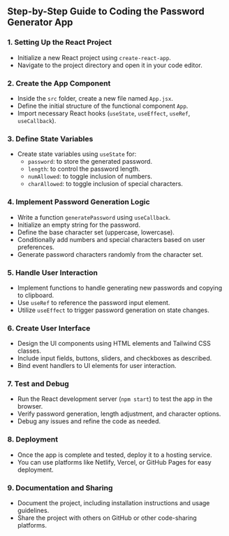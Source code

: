 ## Step-by-Step Guide to Coding the Password Generator App

### 1. Setting Up the React Project
- Initialize a new React project using `create-react-app`.
- Navigate to the project directory and open it in your code editor.

### 2. Create the App Component
- Inside the `src` folder, create a new file named `App.jsx`.
- Define the initial structure of the functional component `App`.
- Import necessary React hooks (`useState`, `useEffect`, `useRef`, `useCallback`).

### 3. Define State Variables
- Create state variables using `useState` for:
  - `password`: to store the generated password.
  - `length`: to control the password length.
  - `numAllowed`: to toggle inclusion of numbers.
  - `charAllowed`: to toggle inclusion of special characters.

### 4. Implement Password Generation Logic
- Write a function `generatePassword` using `useCallback`.
- Initialize an empty string for the password.
- Define the base character set (uppercase, lowercase).
- Conditionally add numbers and special characters based on user preferences.
- Generate password characters randomly from the character set.

### 5. Handle User Interaction
- Implement functions to handle generating new passwords and copying to clipboard.
- Use `useRef` to reference the password input element.
- Utilize `useEffect` to trigger password generation on state changes.

### 6. Create User Interface
- Design the UI components using HTML elements and Tailwind CSS classes.
- Include input fields, buttons, sliders, and checkboxes as described.
- Bind event handlers to UI elements for user interaction.

### 7. Test and Debug
- Run the React development server (`npm start`) to test the app in the browser.
- Verify password generation, length adjustment, and character options.
- Debug any issues and refine the code as needed.

### 8. Deployment
- Once the app is complete and tested, deploy it to a hosting service.
- You can use platforms like Netlify, Vercel, or GitHub Pages for easy deployment.

### 9. Documentation and Sharing
- Document the project, including installation instructions and usage guidelines.
- Share the project with others on GitHub or other code-sharing platforms.
